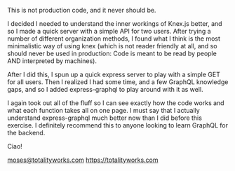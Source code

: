 This is not production code, and it never should be.

I decided I needed to understand the inner workings of Knex.js better, and so I made a quick server with a simple API for two users. After trying a number of different organization methods, I found what I think is the most minimalistic way of using knex (which is not reader friendly at all, and so should never be used in production: Code is meant to be read by people AND interpreted by machines).

After I did this, I spun up a quick express server to play with a simple GET for all users. Then I realized I had some time, and a few GraphQL knowledge gaps, and so I added express-graphql to play around with it as well. 

I again took out all of the fluff so I can see exactly how the code works and what each function takes all on one page. I must say that I actually understand express-graphql much better now than I did before this exercise. I definitely recommend this to anyone looking to learn GraphQL for the backend.

Ciao!

moses@totalityworks.com
https://totalityworks.com